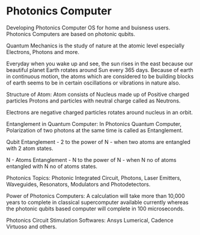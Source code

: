 # Photonics Computer
Developing Photonics Computer OS for home and buisness users. Photonics Computers are based on photonic qubits.

Quantum Mechanics is the study of  nature at the atomic level especially Electrons, Photons and more.

Everyday when you wake up and see, the sun rises in the east because our beautiful planet Earth rotates around Sun every 365 days. Because of earth in continuous motion, the atoms which are considered to be building blocks of earth seems to be in certain oscillations or vibrations in nature also.

Structure of Atom: Atom consists of Nucleus made up of Positive charged particles Protons and particles with neutral charge called as Neutrons.

Electrons are negative charged particles rotates around nucleus in an orbit.

Entanglement in Quantum Computer: In Photonics Quantum Computer, Polarization of two photons at the same time is called as Entanglement.

Qubit Entanglement - 2 to the power of N - when two atoms are entangled with 2 atom states.

N - Atoms Entanglement - N to the power of N - when N no of atoms entangled with N no of atoms states.

Photonics Topics: Photonic Integrated Circuit, Photons, Laser Emitters, Waveguides, Resonators, Modulators and Photodetectors. 

Power of Photonics Computers: A calculation will take more than 10,000 years to complete in classical supercomputer available currently whereas the photonic qubits based computer will complete in 100 microseconds.

Photonics Circuit Stimulation Softwares: Ansys Lumerical, Cadence Virtuoso and others.

